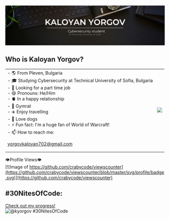 ![Banner](banner.png)

## Who is Kaloyan Yorgov?
<table>
  <tr>
    <td>
    - 🌎 From Pleven, Bulgaria <br>
    - 🎓 Studying Cybersecurity at Technical University of Sofia, Bulgaria <br>
    - 💼 Looking for a part time job <br>
    - 😄 Pronouns: He/Him <br>
    - 🫀 In a happy relationship <br>
    - 💪 Gymrat <br>
    - ✈️ Enjoy travelling <br>
    - 🐶 Love dogs <br>
    - ⚡ Fun fact: I'm a huge fan of World of Warcraft! <br>
    - 📫 How to reach me: 
    
  [yorgovkaloyan702@gmail.com](yorgovkaloyan702@gmail.com) <br>
    </td>
    <td>
      <img src = "https://avatars.githubusercontent.com/u/155481840?v=4">
    </td>
  </tr>
</table>


👁️Profile Views👁️
<br> [![Image of https://github.com/crabycode/viewscounter](https://github.com/crabycode/viewscounter/blob/master/svg/profile/badge.svg)](https://github.com/crabycode/viewscounter) 

## #30NitesOfCode:
  [Check out my progress!](https://www.codedex.io/@kyorgov/30-nites-of-code)  
  ![@kyorgov #30NitesOfCode](https://www.codedex.io/api/petStatus?user=kyorgov)
